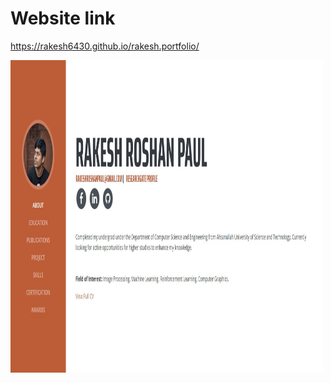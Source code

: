 # Website link
https://rakesh6430.github.io/rakesh.portfolio/

<img src= "https://github.com/Rakesh6430/rakesh.portfolio/blob/master/rakesh.portofilo_cover.jpg" height = "500" width="500" >


